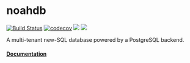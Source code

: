 # noahdb

[![Build Status](https://travis-ci.com/elliotcourant/noahdb.svg?branch=master)](https://travis-ci.com/elliotcourant/noahdb)
[![codecov](https://codecov.io/gh/elliotcourant/noahdb/branch/master/graph/badge.svg)](https://codecov.io/gh/elliotcourant/noahdb)
[![](https://images.microbadger.com/badges/image/noahdb/node.svg)](https://microbadger.com/images/noahdb/node "Docker Image")
[![](https://images.microbadger.com/badges/version/noahdb/node.svg)](https://microbadger.com/images/noahdb/node "Docker Image")

A multi-tenant new-SQL database powered by a PostgreSQL backend.

#### [Documentation](/docs/README.md)
